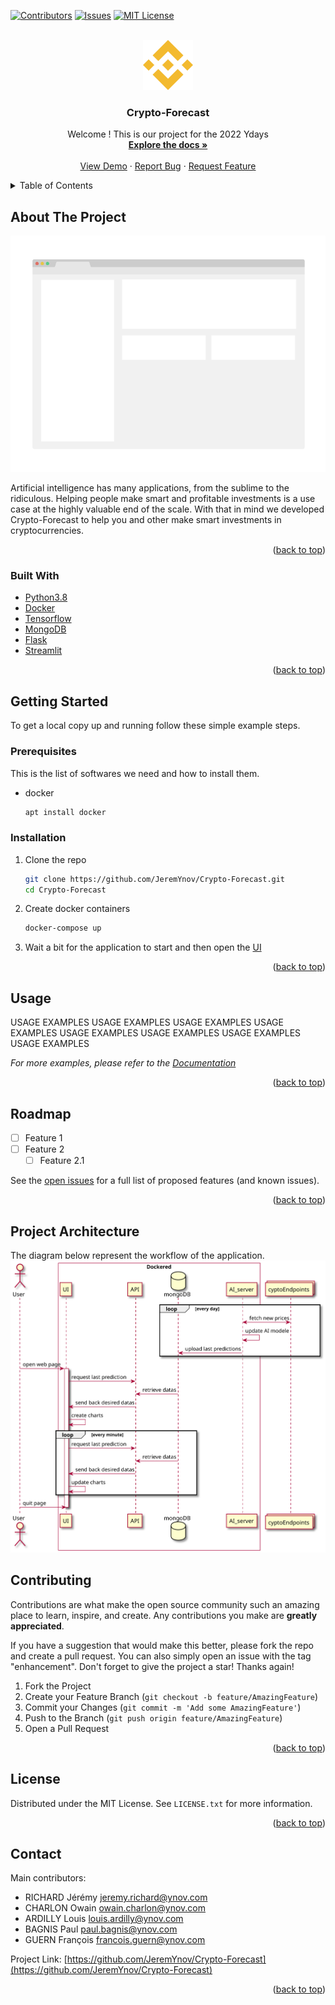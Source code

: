 <div id="top"></div>

[![Contributors][contributors-shield]][contributors-url]
[![Issues][issues-shield]][issues-url]
[![MIT License][license-shield]][license-url]



<!-- PROJECT LOGO -->
<br />
<div align="center">
  <a href="https://github.com/JeremYnov/Crypto-Forecast">
    <img src="documentation/logo.png" alt="Logo" width="80" height="80">
  </a>

<h3 align="center">Crypto-Forecast</h3>

  <p align="center">
    Welcome ! This is our project for the 2022 Ydays
    <br />
    <a href="https://github.com/JeremYnov/Crypto-Forecast"><strong>Explore the docs »</strong></a>
    <br />
    <br />
    <a href="https://github.com/JeremYnov/Crypto-Forecast">View Demo</a>
    ·
    <a href="https://github.com/JeremYnov/Crypto-Forecast/issues">Report Bug</a>
    ·
    <a href="https://github.com/JeremYnov/Crypto-Forecast/issues">Request Feature</a>
  </p>
</div>



<!-- TABLE OF CONTENTS -->
<details>
  <summary>Table of Contents</summary>
  <ol>
    <li>
      <a href="#about-the-project">About The Project</a>
      <ul>
        <li><a href="#built-with">Built With</a></li>
      </ul>
    </li>
    <li>
      <a href="#getting-started">Getting Started</a>
      <ul>
        <li><a href="#prerequisites">Prerequisites</a></li>
        <li><a href="#installation">Installation</a></li>
      </ul>
    </li>
    <li><a href="#usage">Usage</a></li>
    <li><a href="#roadmap">Roadmap</a></li>
    <li><a href="#project-architecture">Project architecture</a></li>
    <li><a href="#contributing">Contributing</a></li>
    <li><a href="#license">License</a></li>
    <li><a href="#contact">Contact</a></li>
  </ol>
</details>



<!-- ABOUT THE PROJECT -->
## About The Project

[![Product Name Screen Shot][product-screenshot]](https://example.com)

Artificial intelligence has many applications, from the sublime to the ridiculous. Helping people make smart and profitable investments is a use case at the highly valuable end of the scale. With that in mind we developed Crypto-Forecast to help you and other make smart investments in cryptocurrencies.

<p align="right">(<a href="#top">back to top</a>)</p>



### Built With

* [Python3.8](https://www.python.org)
* [Docker](https://www.docker.com)
* [Tensorflow](https://www.tensorflow.org)
* [MongoDB](https://www.mongodb.com)
* [Flask](https://flask.palletsprojects.com)
* [Streamlit](https://streamlit.io)

<p align="right">(<a href="#top">back to top</a>)</p>



<!-- GETTING STARTED -->
## Getting Started

To get a local copy up and running follow these simple example steps.

### Prerequisites

This is the list of softwares we need and how to install them.
* docker
  ```sh
  apt install docker
  ```

### Installation

1. Clone the repo
   ```sh
   git clone https://github.com/JeremYnov/Crypto-Forecast.git
   cd Crypto-Forecast
   ```
2. Create docker containers 
   ```sh
   docker-compose up
   ```
3. Wait a bit for the application to start and then open the [UI](http://localhost:8501) 

<p align="right">(<a href="#top">back to top</a>)</p>



<!-- USAGE EXAMPLES -->
## Usage

USAGE EXAMPLES USAGE EXAMPLES USAGE EXAMPLES USAGE EXAMPLES USAGE EXAMPLES USAGE EXAMPLES USAGE EXAMPLES USAGE EXAMPLES 

_For more examples, please refer to the [Documentation]((https://github.com/JeremYnov/Crypto-Forecast/blob/main/documentation/Crypto-Forecast%20-%20Feuille%20de%20route.docx))_

<p align="right">(<a href="#top">back to top</a>)</p>



<!-- ROADMAP -->
## Roadmap

- [ ] Feature 1
- [ ] Feature 2
    - [ ] Feature 2.1

See the [open issues](https://github.com/JeremYnov/Crypto-Forecast/issues) for a full list of proposed features (and known issues).

<p align="right">(<a href="#top">back to top</a>)</p>

<!-- SEQUENCE DIAGRAM -->
## Project Architecture

The diagram below represent the workflow of the application.
[![Seq Diagram][seq-diagram]](https://example.com)

<!-- CONTRIBUTING -->
## Contributing

Contributions are what make the open source community such an amazing place to learn, inspire, and create. Any contributions you make are **greatly appreciated**.

If you have a suggestion that would make this better, please fork the repo and create a pull request. You can also simply open an issue with the tag "enhancement".
Don't forget to give the project a star! Thanks again!

1. Fork the Project
2. Create your Feature Branch (`git checkout -b feature/AmazingFeature`)
3. Commit your Changes (`git commit -m 'Add some AmazingFeature'`)
4. Push to the Branch (`git push origin feature/AmazingFeature`)
5. Open a Pull Request

<p align="right">(<a href="#top">back to top</a>)</p>



<!-- LICENSE -->
## License

Distributed under the MIT License. See `LICENSE.txt` for more information.

<p align="right">(<a href="#top">back to top</a>)</p>



<!-- CONTACT -->
## Contact
Main contributors:
* RICHARD Jérémy <jeremy.richard@ynov.com>
* CHARLON Owain <owain.charlon@ynov.com>
* ARDILLY Louis <louis.ardilly@ynov.com>
* BAGNIS Paul <paul.bagnis@ynov.com>
* GUERN François <francois.guern@ynov.com>

Project Link: [https://github.com/JeremYnov/Crypto-Forecast](https://github.com/JeremYnov/Crypto-Forecast)

<p align="right">(<a href="#top">back to top</a>)</p>

<!-- MARKDOWN LINKS & IMAGES -->
[contributors-shield]: https://img.shields.io/github/contributors/JeremYnov/Crypto-Forecast.svg?style=for-the-badge
[contributors-url]: https://github.com/JeremYnov/Crypto-Forecast/graphs/contributors
[issues-shield]: https://img.shields.io/github/issues/JeremYnov/Crypto-Forecast.svg?style=for-the-badge
[issues-url]: https://github.com/JeremYnov/Crypto-Forecast/issues
[license-shield]: https://img.shields.io/github/license/JeremYnov/Crypto-Forecast.svg?style=for-the-badge
[license-url]: https://github.com/JeremYnov/Crypto-Forecast/blob/master/LICENSE.txt
[product-screenshot]: documentation/screenshot.png
[seq-diagram]: documentation/general_sequence-diagram.svg